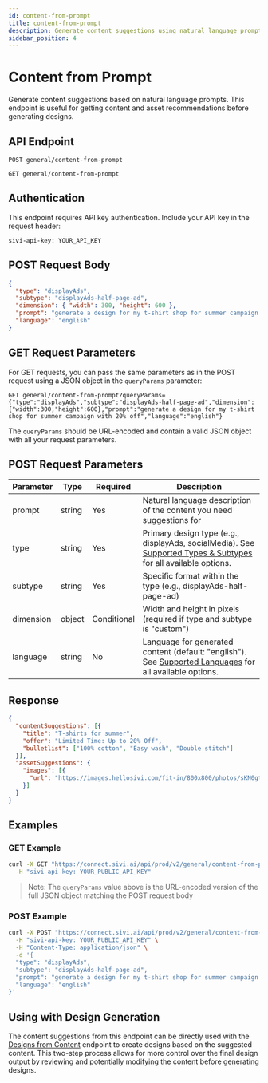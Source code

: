 ```yaml
---
id: content-from-prompt
title: content-from-prompt
description: Generate content suggestions using natural language prompts
sidebar_position: 4
---
```


# Content from Prompt

Generate content suggestions based on natural language prompts. This endpoint is useful for getting content and asset recommendations before generating designs.

## API Endpoint

```http
POST general/content-from-prompt
```

```http
GET general/content-from-prompt
```

## Authentication

This endpoint requires API key authentication. Include your API key in the request header:

```http
sivi-api-key: YOUR_API_KEY
```

## POST Request Body

```json
{
  "type": "displayAds",
  "subtype": "displayAds-half-page-ad",
  "dimension": { "width": 300, "height": 600 },
  "prompt": "generate a design for my t-shirt shop for summer campaign with 20% off",
  "language": "english"
}
```

## GET Request Parameters

For GET requests, you can pass the same parameters as in the POST request using a JSON object in the `queryParams` parameter:

```http
GET general/content-from-prompt?queryParams={"type":"displayAds","subtype":"displayAds-half-page-ad","dimension":{"width":300,"height":600},"prompt":"generate a design for my t-shirt shop for summer campaign with 20% off","language":"english"}
```

The `queryParams` should be URL-encoded and contain a valid JSON object with all your request parameters.

## POST Request Parameters

| Parameter | Type | Required | Description |
|-----------|------|----------|-------------|
| prompt | string | Yes | Natural language description of the content you need suggestions for | 
| type | string | Yes | Primary design type (e.g., displayAds, socialMedia). See [Supported Types & Subtypes](../common/design-types) for all available options. | 
| subtype | string | Yes | Specific format within the type (e.g., displayAds-half-page-ad) |
| dimension | object | Conditional | Width and height in pixels (required if type and subtype is "custom") |
| language | string | No | Language for generated content (default: "english"). See [Supported Languages](../common/supported-languages) for all available options. |

## Response

```json
{
  "contentSuggestions": [{
    "title": "T-shirts for summer",
    "offer": "Limited Time: Up to 20% Off",
    "bulletlist": ["100% cotton", "Easy wash", "Double stitch"]
  }],
  "assetSuggestions": {
    "images": [{
      "url": "https://images.hellosivi.com/fit-in/800x800/photos/sKN0gtrFJn4.jpg"
    }]
  }
}
```

## Examples

### GET Example

```bash
curl -X GET "https://connect.sivi.ai/api/prod/v2/general/content-from-prompt?queryParams=%7B%22type%22%3A%22displayAds%22%2C%22subtype%22%3A%22displayAds-half-page-ad%22%2C%22dimension%22%3A%7B%22width%22%3A300%2C%22height%22%3A600%7D%2C%22prompt%22%3A%22generate%20a%20design%20for%20my%20t-shirt%20shop%20for%20summer%20campaign%20with%2020%25%20off%22%2C%22language%22%3A%22english%22%7D" \
  -H "sivi-api-key: YOUR_PUBLIC_API_KEY"
```

> Note: The `queryParams` value above is the URL-encoded version of the full JSON object matching the POST request body

### POST Example

```bash
curl -X POST "https://connect.sivi.ai/api/prod/v2/general/content-from-prompt" \
  -H "sivi-api-key: YOUR_PUBLIC_API_KEY" \
  -H "Content-Type: application/json" \
  -d '{
  "type": "displayAds",
  "subtype": "displayAds-half-page-ad",
  "prompt": "generate a design for my t-shirt shop for summer campaign with 20% off",
  "language": "english"
}'
```

## Using with Design Generation

The content suggestions from this endpoint can be directly used with the [Designs from Content](./designs-from-content) endpoint to create designs based on the suggested content. This two-step process allows for more control over the final design output by reviewing and potentially modifying the content before generating designs.
